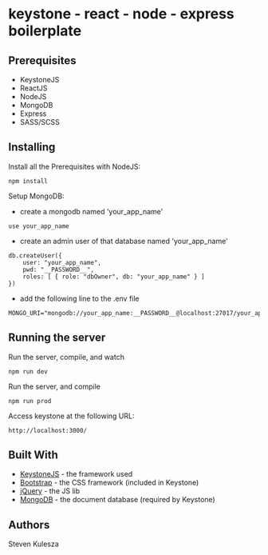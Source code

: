 # keystone - react - node - express boilerplate

## Prerequisites

* KeystoneJS
* ReactJS
* NodeJS
* MongoDB
* Express
* SASS/SCSS


## Installing

Install all the Prerequisites with NodeJS:
```
npm install
```


Setup MongoDB:
* create a mongodb named 'your_app_name'
```
use your_app_name
```
* create an admin user of that database named 'your_app_name'
```
db.createUser({
	user: "your_app_name",
	pwd: "__PASSWORD__",
	roles: [ { role: "dbOwner", db: "your_app_name" } ]
})
```
* add the following line to the .env file
```
MONGO_URI="mongodb://your_app_name:__PASSWORD__@localhost:27017/your_app_name"
```

## Running the server

Run the server, compile, and watch
```
npm run dev
```

Run the server, and compile
```
npm run prod
```

Access keystone at the following URL:
```
http://localhost:3000/
```

## Built With

* [KeystoneJS](https://keystonejs.com/) - the framework used
* [Bootstrap](https://getbootstrap.com/) - the CSS framework (included in Keystone)
* [jQuery](https://jquery.com/) - the JS lib
* [MongoDB](https://www.mongodb.com/) - the document database (required by Keystone)

## Authors
Steven Kulesza
